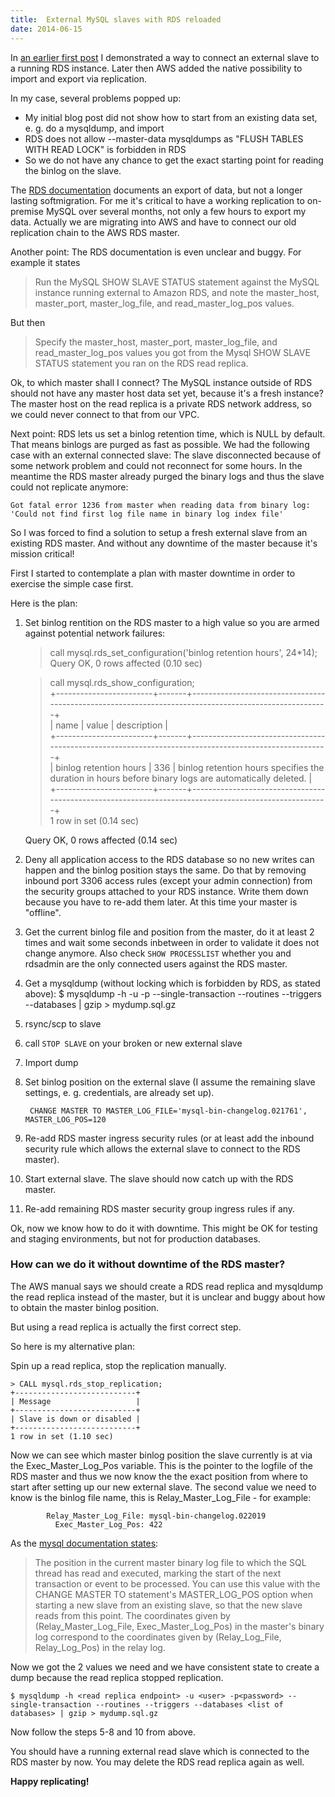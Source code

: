 ```yaml
---
title:  External MySQL slaves with RDS reloaded
date: 2014-06-15
---
```

In [an earlier first post](/2013/07/07/replicating-aws-rds-mysql-databases-to-external-slaves/ "Replicating AWS RDS MySQL databases to external slaves") I demonstrated a way to connect an external slave to a running RDS instance. Later then AWS added the native possibility to import and export via replication.

In my case, several problems popped up:  
* My initial blog post did not show how to start from an existing data set, e. g. do a mysqldump, and import
* RDS does not allow --master-data mysqldumps as "FLUSH TABLES WITH READ LOCK" is forbidden in RDS
* So we do not have any chance to get the exact starting point for reading the binlog on the slave.
  
The [RDS documentation](http://docs.aws.amazon.com/AmazonRDS/latest/UserGuide/MySQL.Procedural.Exporting.NonRDSRepl.html "http://docs.aws.amazon.com/AmazonRDS/latest/UserGuide/MySQL.Procedural.Exporting.NonRDSRepl.html") documents an export of data, but not a longer lasting softmigration. For me it's critical to have a working replication to on-premise MySQL over several months, not only a few hours to export my data. Actually we are migrating into AWS and have to connect our old replication chain to the AWS RDS master.

Another point: The RDS documentation is even unclear and buggy. For example it states

> Run the MySQL SHOW SLAVE STATUS statement against the MySQL instance running external to Amazon RDS, and note the master\_host, master\_port, master\_log\_file, and read\_master\_log\_pos values.

But then

> Specify the master\_host, master\_port, master\_log\_file, and read\_master\_log\_pos values you got from the Mysql SHOW SLAVE STATUS statement you ran on the RDS read replica.

Ok, to which master shall I connect? The MySQL instance outside of RDS should not have any master host data set yet, because it's a fresh instance? The master host on the read replica is a private RDS network address, so we could never connect to that from our VPC.

Next point: RDS lets us set a binlog retention time, which is NULL by default. That means binlogs are purged as fast as possible. We had the following case with an external connected slave: The slave disconnected because of some network problem and could not reconnect for some hours. In the meantime the RDS master already purged the binary logs and thus the slave could not replicate anymore:

    
    Got fatal error 1236 from master when reading data from binary log: 'Could not find first log file name in binary log index file'
    

So I was forced to find a solution to setup a fresh external slave from an existing RDS master. And without any downtime of the master because it's mission critical!

First I started to contemplate a plan with master downtime in order to exercise the simple case first.

Here is the plan:  

1. Set binlog rentition on the RDS master to a high value so you are armed against potential network failures:
    > call mysql.rds_set_configuration('binlog retention hours', 24*14);  
    Query OK, 0 rows affected (0.10 sec)  
      
    > call mysql.rds_show_configuration;  
    +------------------------+-------+------------------------------------------------------------------------------------------------------+  
    | name                   | value | description                                                                                          |  
    +------------------------+-------+------------------------------------------------------------------------------------------------------+  
    | binlog retention hours | 336   | binlog retention hours specifies the duration in hours before binary logs are automatically deleted. |  
    +------------------------+-------+------------------------------------------------------------------------------------------------------+  
    1 row in set (0.14 sec)  
      
    Query OK, 0 rows affected (0.14 sec)
2. Deny all application access to the RDS database so no new writes can happen and the binlog position stays the same. Do that by removing inbound port 3306 access rules (except your admin connection) from the security groups attached to your RDS instance. Write them down because you have to re-add them later. At this time your master is "offline".
3. Get the current binlog file and position from the master, do it at least 2 times and wait some seconds inbetween in order to validate it does not change anymore. Also check `SHOW PROCESSLIST` whether you and rdsadmin are the only connected users against the RDS master.
4. Get a mysqldump (without locking which is forbidden by RDS, as stated above):
    $ mysqldump -h <read replica endpoint> -u <user> -p<password> --single-transaction --routines --triggers --databases <list of databases> | gzip > mydump.sql.gz
5. rsync/scp to slave
6. call `STOP SLAVE` on your broken or new external slave
7. Import dump
8. Set binlog position on the external slave (I assume the remaining slave settings, e. g. credentials, are already set up).

        CHANGE MASTER TO MASTER_LOG_FILE='mysql-bin-changelog.021761', MASTER_LOG_POS=120

9. Re-add RDS master ingress security rules (or at least add the inbound security rule which allows the external slave to connect to the RDS master).
10. Start external slave. The slave should now catch up with the RDS master.
11. Re-add remaining RDS master security group ingress rules if any.

Ok, now we know how to do it with downtime. This might be OK for testing and staging environments, but not for production databases.

### How can we do it without downtime of the RDS master?

The AWS manual says we should create a RDS read replica and mysqldump the read replica instead of the master, but it is unclear and buggy about how to obtain the master binlog position.  
  
But using a read replica is actually the first correct step.  
  
So here is my alternative plan:  
  
Spin up a read replica, stop the replication manually.

    
    > CALL mysql.rds_stop_replication;  
    +---------------------------+  
    | Message                   |  
    +---------------------------+  
    | Slave is down or disabled |  
    +---------------------------+  
    1 row in set (1.10 sec)
    

Now we can see which master binlog position the slave currently is at via the Exec\_Master\_Log\_Pos variable. This is the pointer to the logfile of the RDS master and thus we now know the the exact position from where to start after setting up our new external slave. The second value we need to know is the binlog file name, this is Relay\_Master\_Log\_File - for example:

    
            Relay_Master_Log_File: mysql-bin-changelog.022019  
              Exec_Master_Log_Pos: 422
    

As the [mysql documentation states](http://dev.mysql.com/doc/refman/5.6/en/show-slave-status.html "http://dev.mysql.com/doc/refman/5.6/en/show-slave-status.html"):

> The position in the current master binary log file to which the SQL thread has read and executed, marking the start of the next transaction or event to be processed. You can use this value with
> the CHANGE MASTER TO statement's MASTER\_LOG\_POS option when starting a new slave from an existing slave, so that the new slave reads from this point. The coordinates given by
> (Relay\_Master\_Log\_File, Exec\_Master\_Log\_Pos) in the master's binary log correspond to the coordinates given by (Relay\_Log\_File, Relay\_Log\_Pos) in the relay log.

Now we got the 2 values we need and we have consistent state to create a dump because the read replica stopped replication.
    
    $ mysqldump -h <read replica endpoint> -u <user> -p<password> --single-transaction --routines --triggers --databases <list of databases> | gzip > mydump.sql.gz
    

Now follow the steps 5-8 and 10 from above.  
  
You should have a running external read slave which is connected to the RDS master by now. You may delete the RDS read replica again as well.  
  
**Happy replicating!**
